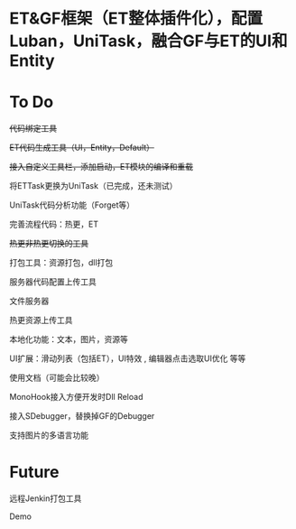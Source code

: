 # ET&GF框架（ET整体插件化），配置Luban，UniTask，融合GF与ET的UI和Entity

# To Do

~~代码绑定工具~~

~~ET代码生成工具（UI，Entity，Default）~~

~~接入自定义工具栏，添加启动，ET模块的编译和重载~~

将ETTask更换为UniTask（已完成，还未测试）

UniTask代码分析功能（Forget等）

完善流程代码：热更，ET

~~热更非热更切换的工具~~

打包工具：资源打包，dll打包

服务器代码配置上传工具

文件服务器

热更资源上传工具

本地化功能：文本，图片，资源等

UI扩展：滑动列表（包括ET），UI特效 , 编辑器点击选取UI优化 等等

使用文档（可能会比较晚）

MonoHook接入方便开发时Dll Reload

接入SDebugger，替换掉GF的Debugger

支持图片的多语言功能

#
# Future

远程Jenkin打包工具

Demo


